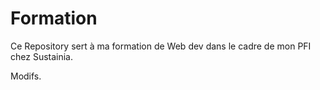 # Formation
Ce Repository sert à ma formation de Web dev dans le cadre de mon PFI chez Sustainia.

Modifs.
